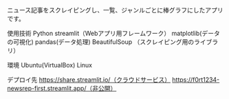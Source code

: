 ニュース記事をスクレイピングし、一覧、ジャンルごとに棒グラフにしたアプリです。

使用技術 
Python
streamlit（Webアプリ用フレームワーク）
matplotlib(データの可視化)
pandas(データ処理)
BeautifulSoup （スクレイピング用のライブラリ）

環境 
Ubuntu(VirtualBox)
Linux

デプロイ先
https://share.streamlit.io/（クラウドサービス）
https://f0rt1234-newsrep-first.streamlit.app/（非公開）

